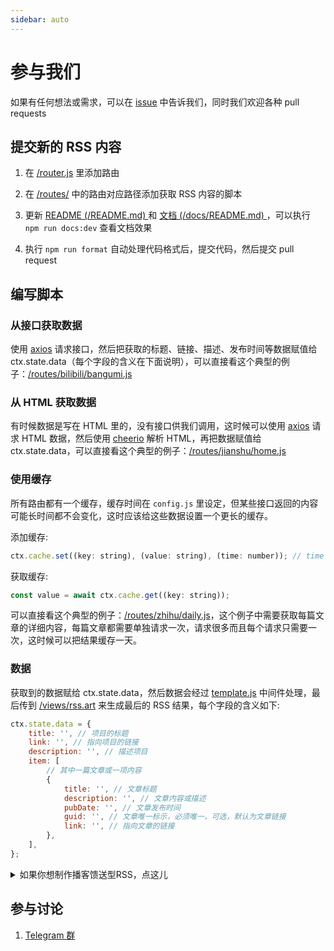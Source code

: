 ```yaml
---
sidebar: auto
---
```


# 参与我们

如果有任何想法或需求，可以在 [issue](https://github.com/DIYgod/RSSHub/issues) 中告诉我们，同时我们欢迎各种 pull requests

## 提交新的 RSS 内容

1.  在 [/router.js](https://github.com/DIYgod/RSSHub/blob/master/router.js) 里添加路由

1.  在 [/routes/](https://github.com/DIYgod/RSSHub/tree/master/routes) 中的路由对应路径添加获取 RSS 内容的脚本

1.  更新 [README (/README.md) ](https://github.com/DIYgod/RSSHub/blob/master/README.md) 和 [文档 (/docs/README.md) ](https://github.com/DIYgod/RSSHub/blob/master/docs/README.md)，可以执行 `npm run docs:dev` 查看文档效果

1.  执行 `npm run format` 自动处理代码格式后，提交代码，然后提交 pull request

## 编写脚本

### 从接口获取数据

使用 [axios](https://github.com/axios/axios) 请求接口，然后把获取的标题、链接、描述、发布时间等数据赋值给 ctx.state.data（每个字段的含义在下面说明），可以直接看这个典型的例子：[/routes/bilibili/bangumi.js](https://github.com/DIYgod/RSSHub/blob/master/routes/bilibili/bangumi.js)

### 从 HTML 获取数据

有时候数据是写在 HTML 里的，没有接口供我们调用，这时候可以使用 [axios](https://github.com/axios/axios) 请求 HTML 数据，然后使用 [cheerio](https://github.com/cheeriojs/cheerio) 解析 HTML，再把数据赋值给 ctx.state.data，可以直接看这个典型的例子：[/routes/jianshu/home.js](https://github.com/DIYgod/RSSHub/blob/master/routes/jianshu/home.js)

### 使用缓存

所有路由都有一个缓存，缓存时间在 `config.js` 里设定，但某些接口返回的内容可能长时间都不会变化，这时应该给这些数据设置一个更长的缓存。

添加缓存:

```js
ctx.cache.set((key: string), (value: string), (time: number)); // time 为缓存时间，单位为秒
```

获取缓存:

```js
const value = await ctx.cache.get((key: string));
```

可以直接看这个典型的例子：[/routes/zhihu/daily.js](https://github.com/DIYgod/RSSHub/blob/master/routes/zhihu/daily.js)，这个例子中需要获取每篇文章的详细内容，每篇文章都需要单独请求一次，请求很多而且每个请求只需要一次，这时候可以把结果缓存一天。

### 数据

获取到的数据赋给 ctx.state.data，然后数据会经过 [template.js](https://github.com/DIYgod/RSSHub/blob/master/middleware/template.js) 中间件处理，最后传到 [/views/rss.art](https://github.com/DIYgod/RSSHub/blob/master/views/rss.art) 来生成最后的 RSS 结果，每个字段的含义如下:

```js
ctx.state.data = {
    title: '', // 项目的标题
    link: '', // 指向项目的链接
    description: '', // 描述项目
    item: [
        // 其中一篇文章或一项内容
        {
            title: '', // 文章标题
            description: '', // 文章内容或描述
            pubDate: '', // 文章发布时间
            guid: '', // 文章唯一标示，必须唯一，可选，默认为文章链接
            link: '', // 指向文章的链接
        },
    ],
};
```

<details><summary>如果你想制作播客馈送型RSS，点这儿</summary><br>

播客馈送是指向 XML 格式 RSS（丰富站点摘要）的网址（URL）。

这些多的字段能使你的 RSS 被泛用型播客软件订阅：

-   [Podcasts Connect 帮助 创建播客 - Apple](https://help.apple.com/itc/podcasts_connect/#/itca5b22233a)
-   [Podcasts Connect 帮助 播客最佳做法 - Apple](https://help.apple.com/itc/podcasts_connect/#/itc2b3780e76)
-   RSS 格式参考：https://codepen.io/jon-walstedt/pen/jsIup
-   播客验证：https://podba.se/validate/?url=https://rsshub.app/ximalaya/album/299146/

```js
ctx.state.data = {
    title: '', // 项目的标题
    link: '', // 指向项目的链接
    itunes_author: '', // 主播名字，并且开启此项就认为该RSS是播客，会自动添加头部的xmlns
    itunes_category： '',// 播客分类
    description: '', // 描述项目
    item: [
        // 其中一篇文章或一项内容
        {
            title: '', // 文章标题
            description: '', // 文章内容或描述
            pubDate: '', // 文章发布时间
            guid: '', // 文章唯一标示，必须唯一，可选，默认为文章链接
            link: '', // 指向文章的链接
            itunes_item_image: '', // 图像
            enclosure_url: '', // 音频链接
            enclosure_length: '', // 时间戳（播放长度），一般是秒数
            enclosure_type: '', // [.mp3就填'audio/mpeg'] [.m4a就填'audio/m4a']
            itunes_duration: '', // 由enclosure_length转换为 时:分:秒
        },
    ],
};
```

</details>

## 参与讨论

1.  [Telegram 群](https://t.me/rsshub)
